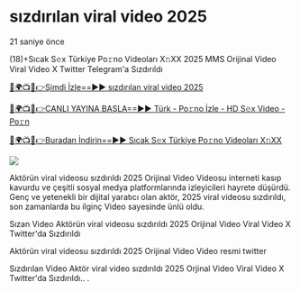 # sızdırılan viral video 2025



21 saniye önce

(18)+Sıcak S𝚎x Türkiye Po𝚛no Videoları X𝚗XX 2025 MMS Orijinal Video Viral Video X Twitter Telegram'a Sızdırıldı


[🔴🌍📺📱👉Şimdi İzle==►► sızdırılan viral video 2025](https://tinyurl.com/mvu5m9m8)

[🔴🌍📺📱👉CANLI YAYINA BAŞLA==►► Türk - Po𝚛no İzle - HD S𝚎x Video - Po𝚛n](https://tinyurl.com/mvu5m9m8)

[🔴🌍📺📱👉Buradan İndirin==►► Sıcak S𝚎x Türkiye Po𝚛no Videoları X𝚗XX](https://tinyurl.com/mvu5m9m8)


<a href="https://tinyurl.com/mvu5m9m8" rel="nofollow" data-target="animated-image.originalLink"><img src="https://camo.githubusercontent.com/1be82823e85778f8a57db5ea2a2e46822e8721e5be32dc31a466a7df3bb16d49/68747470733a2f2f636c6173736963616c7363686f6f6c6f6662616c6c65746c692e636f6d2f6e686b2f72676273727465672e676966" data-canonical-src="https://classicalschoolofballetli.com/nhk/rgbsrteg.gif" style="max-width: 100%; display: inline-block;" data-target="animated-image.originalImage"></a>



Aktörün viral videosu sızdırıldı 2025 Orijinal Video Videosu interneti kasıp kavurdu ve çeşitli sosyal medya platformlarında izleyicileri hayrete düşürdü. Genç ve yetenekli bir dijital yaratıcı olan aktör, 2025 viral videosu sızdırıldı, son zamanlarda bu ilginç Video sayesinde ünlü oldu.

Sızan Video Aktörün viral videosu sızdırıldı 2025 Orijinal Video Viral Video X Twitter'da Sızdırıldı

Aktörün viral videosu sızdırıldı 2025 Orijinal Video Video resmi twitter

Sızdırılan Video Aktör viral video sızdırıldı 2025 Orjinal Video Viral Video X Twitter'da Sızdırıldı..
.



